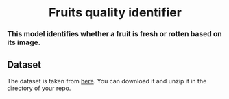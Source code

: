 <h1 align="center">Fruits quality identifier</h1>

### This model identifies whether a fruit is fresh or rotten based on its image.

## Dataset
The dataset is taken from [here](https://www.kaggle.com/code/jyotichoudhary5996/fresh-or-rotten-fruit-classifier/data).
You can download it and unzip it in the directory of your repo.
